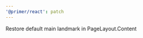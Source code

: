 ```yaml
---
'@primer/react': patch
---
```


Restore default main landmark in PageLayout.Content

<!-- Changed components: PageLayout, SplitPageLayout -->
